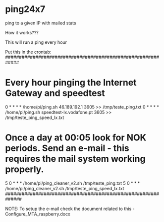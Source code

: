 # ping24x7
ping to a given IP with mailed stats 


How it works???

This will run a ping every hour 


Put this in the crontab:
#############################################################
# Every hour pinging the Internet Gateway and speedtest
0 * * * * /home/pi/ping.sh 46.189.192.1 3605 >> /tmp/teste_ping.txt
0 * * * * /home/pi/ping.sh speedtest-lx.vodafone.pt 3605 >> /tmp/teste_ping_speed_lx.txt

# Once a day at 00:05 look for NOK periods. Send an e-mail - this requires the mail system working properly.
5 0 * * *  /home/pi/ping_cleaner_v2.sh /tmp/teste_ping.txt
5 0 * * *  /home/pi/ping_cleaner_v2.sh /tmp/teste_ping_speed_lx.txt
##############################################################

NOTE: To setup the e-mail check the document related to this - Configure_MTA_raspberry.docx

